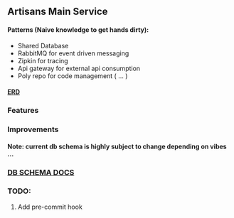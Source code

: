 ## Artisans Main Service

#### Patterns (Naive knowledge to get hands dirty):

- Shared Database
- RabbitMQ for event driven messaging
- Zipkin for tracing
- Api gateway for external api consumption
- Poly repo for code management ( ... )

#### [ERD](https://dbdiagram.io/d/631f94530911f91ba59207e2)

### Features

### Improvements

#### Note: current db schema is highly subject to change depending on vibes ...

### [DB SCHEMA DOCS](https://dbdocs.io/oolat31/Artisans)

### TODO:

1. Add pre-commit hook
